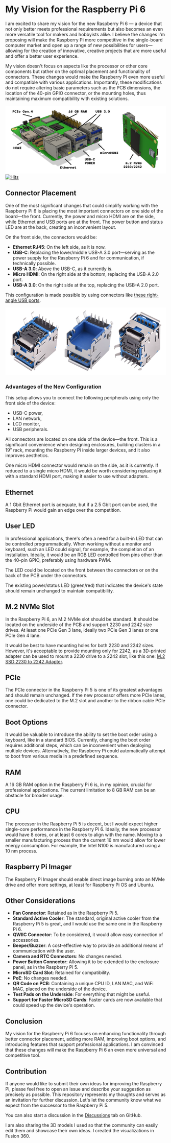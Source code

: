 # My Vision for the Raspberry Pi 6

I am excited to share my vision for the new Raspberry Pi 6 — a device that not only better meets professional requirements but also becomes an even more versatile tool for makers and hobbyists alike. I believe the changes I'm proposing will make the Raspberry Pi more competitive in the single-board computer market and open up a range of new possibilities for users—allowing for the creation of innovative, creative projects that are more useful and offer a better user experience.

My vision doesn't focus on aspects like the processor or other core components but rather on the optimal placement and functionality of connectors. These changes would make the Raspberry Pi even more useful and compatible with various applications. Importantly, these modifications do not require altering basic parameters such as the PCB dimensions, the location of the 40-pin GPIO connector, or the mounting holes, thus maintaining maximum compatibility with existing solutions.

![ReadMe Image](images/ReadMeImage.png)
[![Hits](https://hits.seeyoufarm.com/api/count/incr/badge.svg?url=https%3A%2F%2Fgithub.com%2Fcmd0s%2FRaspberry-Pi-6-Design-Proposal&count_bg=%2379C83D&title_bg=%23555555&icon=&icon_color=%23E7E7E7&title=hits&edge_flat=false)](https://hits.seeyoufarm.com)

## Connector Placement

One of the most significant changes that could simplify working with the Raspberry Pi 6 is placing the most important connectors on one side of the board—the front. Currently, the power and micro HDMI are on the side, while Ethernet and USB ports are at the front. The power button and status LED are at the back, creating an inconvenient layout.

On the front side, the connectors would be:

- **Ethernet RJ45**: On the left side, as it is now.
- **USB-C**: Replacing the lower/middle USB-A 3.0 port—serving as the power supply for the Raspberry Pi 6 and for communication, if technically possible.
- **USB-A 3.0**: Above the USB-C, as it currently is.
- **Micro HDMI**: On the right side at the bottom, replacing the USB-A 2.0 port.
- **USB-A 3.0**: On the right side at the top, replacing the USB-A 2.0 port.

This configuration is made possible by using connectors like [these right-angle USB ports](https://www.aliexpress.com/item/1005004922477359.html).

![alt text](images/ReadMeConnectors.png)

### Advantages of the New Configuration

This setup allows you to connect the following peripherals using only the front side of the device:

- USB-C power,
- LAN network,
- LCD monitor,
- USB peripherals.

All connectors are located on one side of the device—the front. This is a significant convenience when designing enclosures, building clusters in a 19” rack, mounting the Raspberry Pi inside larger devices, and it also improves aesthetics.

One micro HDMI connector would remain on the side, as it is currently. If reduced to a single micro HDMI, it would be worth considering replacing it with a standard HDMI port, making it easier to use without adapters.

## Ethernet

A 1 Gbit Ethernet port is adequate, but if a 2.5 Gbit port can be used, the Raspberry Pi would gain an edge over the competition.

## User LED

In professional applications, there's often a need for a built-in LED that can be controlled programmatically. When working without a monitor and keyboard, such an LED could signal, for example, the completion of an installation. Ideally, it would be an RGB LED controlled from pins other than the 40-pin GPIO, preferably using hardware PWM.

The LED could be located on the front between the connectors or on the back of the PCB under the connectors.

The existing power/status LED (green/red) that indicates the device's state should remain unchanged to maintain compatibility.

## M.2 NVMe Slot

In the Raspberry Pi 6, an M.2 NVMe slot should be standard. It should be located on the underside of the PCB and support 2230 and 2242 size drives. At least one PCIe Gen 3 lane, ideally two PCIe Gen 3 lanes or one PCIe Gen 4 lane.

It would be best to have mounting holes for both 2230 and 2242 sizes. However, it's acceptable to provide mounting only for 2242, as a 3D-printed adapter can be used to mount a 2230 drive to a 2242 slot, like this one: [M.2 SSD 2230 to 2242 Adapter](https://www.printables.com/model/578236-m2-ssd-2230-to-2242).

## PCIe

The PCIe connector in the Raspberry Pi 5 is one of its greatest advantages and should remain unchanged. If the new processor offers more PCIe lanes, one could be dedicated to the M.2 slot and another to the ribbon cable PCIe connector.

## Boot Options

It would be valuable to introduce the ability to set the boot order using a keyboard, like in a standard BIOS. Currently, changing the boot order requires additional steps, which can be inconvenient when deploying multiple devices. Alternatively, the Raspberry Pi could automatically attempt to boot from various media in a predefined sequence.

## RAM

A 16 GB RAM option in the Raspberry Pi 6 is, in my opinion, crucial for professional applications. The current limitation to 8 GB RAM can be an obstacle for broader usage.

## CPU

The processor in the Raspberry Pi 5 is decent, but I would expect higher single-core performance in the Raspberry Pi 6. Ideally, the new processor would have 8 cores, or at least 6 cores to align with the name. Moving to a smaller manufacturing process than the current 16 nm would allow for lower energy consumption. For example, the Intel N100 is manufactured using a 10 nm process.

## Raspberry Pi Imager

The Raspberry Pi Imager should enable direct image burning onto an NVMe drive and offer more settings, at least for Raspberry Pi OS and Ubuntu.

## Other Considerations

- **Fan Connector**: Retained as in the Raspberry Pi 5.
- **Standard Active Cooler**: The standard, original active cooler from the Raspberry Pi 5 is great, and I would use the same one in the Raspberry Pi 6.
- **QWIIC Connector**: To be considered, it would allow easy connection of accessories.
- **Beeper/Buzzer**: A cost-effective way to provide an additional means of communication with the user.
- **Camera and RTC Connectors**: No changes needed.
- **Power Button Connector**: Allowing it to be extended to the enclosure panel, as in the Raspberry Pi 5.
- **MicroSD Card Slot**: Retained for compatibility.
- **PoE**: No changes needed.
- **QR Code on PCB**: Containing a unique CPU ID, LAN MAC, and WiFi MAC, placed on the underside of the device.
- **Test Pads on the Underside**: For everything that might be useful.
- **Support for Faster MicroSD Cards**: Faster cards are now available that could speed up the device's operation.

## Conclusion

My vision for the Raspberry Pi 6 focuses on enhancing functionality through better connector placement, adding more RAM, improving boot options, and introducing features that support professional applications. I am convinced that these changes will make the Raspberry Pi 6 an even more universal and competitive tool.

## Contribution

If anyone would like to submit their own ideas for improving the Raspberry Pi, please feel free to open an issue and describe your suggestion as precisely as possible. This repository represents my thoughts and serves as an invitation for further discussion. Let's let the community know what we expect from the successor to the Raspberry Pi 5.

You can also start a discussion in the [Discussions](https://github.com/cmd0s/Raspberry-Pi-6-Design-Proposal/discussions) tab on GitHub.

I am also sharing the 3D models I used so that the community can easily edit them and showcase their own ideas. I created the visualizations in Fusion 360.